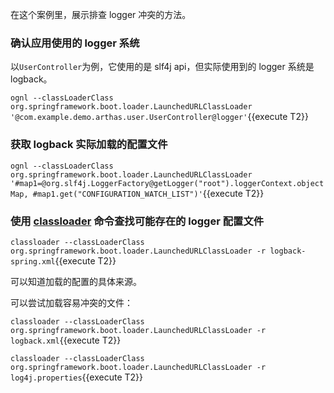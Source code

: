 在这个案例里，展示排查 logger 冲突的方法。

### 确认应用使用的 logger 系统

以`UserController`为例，它使用的是 slf4j api，但实际使用到的 logger 系统是 logback。

`ognl --classLoaderClass org.springframework.boot.loader.LaunchedURLClassLoader '@com.example.demo.arthas.user.UserController@logger'`{{execute T2}}

### 获取 logback 实际加载的配置文件

`ognl --classLoaderClass org.springframework.boot.loader.LaunchedURLClassLoader '#map1=@org.slf4j.LoggerFactory@getLogger("root").loggerContext.objectMap, #map1.get("CONFIGURATION_WATCH_LIST")'`{{execute T2}}

### 使用 [classloader](https://arthas.aliyun.com/doc/classloader.html) 命令查找可能存在的 logger 配置文件

`classloader --classLoaderClass org.springframework.boot.loader.LaunchedURLClassLoader -r logback-spring.xml`{{execute T2}}

可以知道加载的配置的具体来源。

可以尝试加载容易冲突的文件：

`classloader --classLoaderClass org.springframework.boot.loader.LaunchedURLClassLoader -r logback.xml`{{execute T2}}

`classloader --classLoaderClass org.springframework.boot.loader.LaunchedURLClassLoader -r log4j.properties`{{execute T2}}
